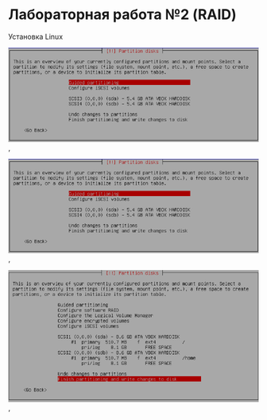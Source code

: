 ﻿# Лабораторная работа №2 (RAID)

Установка Linux


![](screenshots/firstTask/1.png),

![](screenshots/firstTask/1.png),

![](screenshots/firstTask/2.png),
